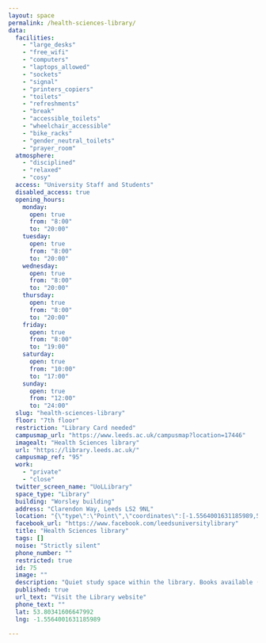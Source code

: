 ```yaml
---
layout: space
permalink: /health-sciences-library/
data:
  facilities:
    - "large_desks"
    - "free_wifi"
    - "computers"
    - "laptops_allowed"
    - "sockets"
    - "signal"
    - "printers_copiers"
    - "toilets"
    - "refreshments"
    - "break"
    - "accessible_toilets"
    - "wheelchair_accessible"
    - "bike_racks"
    - "gender_neutral_toilets"
    - "prayer_room"
  atmosphere:
    - "disciplined"
    - "relaxed"
    - "cosy"
  access: "University Staff and Students"
  disabled_access: true
  opening_hours:
    monday:
      open: true
      from: "8:00"
      to: "20:00"
    tuesday:
      open: true
      from: "8:00"
      to: "20:00"
    wednesday:
      open: true
      from: "8:00"
      to: "20:00"
    thursday:
      open: true
      from: "8:00"
      to: "20:00"
    friday:
      open: true
      from: "8:00"
      to: "19:00"
    saturday:
      open: true
      from: "10:00"
      to: "17:00"
    sunday:
      open: true
      from: "12:00"
      to: "24:00"
  slug: "health-sciences-library"
  floor: "7th floor"
  restriction: "Library Card needed"
  campusmap_url: "https://www.leeds.ac.uk/campusmap?location=17446"
  imagealt: "Health Sciences library"
  url: "https://library.leeds.ac.uk/"
  campusmap_ref: "95"
  work:
    - "private"
    - "close"
  twitter_screen_name: "UoLLibrary"
  space_type: "Library"
  building: "Worsley building"
  address: "Clarendon Way, Leeds LS2 9NL"
  location: "{\"type\":\"Point\",\"coordinates\":[-1.5564001631185989,53.80341606647992]}"
  facebook_url: "https://www.facebook.com/leedsuniversitylibrary"
  title: "Health Sciences library"
  tags: []
  noise: "Strictly silent"
  phone_number: ""
  restricted: true
  id: 75
  image: ""
  description: "Quiet study space within the library. Books available (related to health sciences)."
  published: true
  url_text: "Visit the Library website"
  phone_text: ""
  lat: 53.80341606647992
  lng: -1.5564001631185989

---
```

